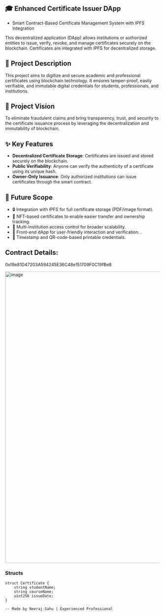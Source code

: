 ## 🎓 Enhanced Certificate Issuer DApp
- Smart Contract-Based Certificate Management System with IPFS Integration

This decentralized application (DApp) allows institutions or authorized entities to issue, verify, revoke, and manage certificates securely on the blockchain. Certificates are integrated with IPFS for decentralized storage.


## 📄 Project Description
This project aims to digitize and secure academic and professional certificates using blockchain technology. It ensures tamper-proof, easily verifiable, and immutable digital credentials for students, professionals, and institutions.
   
## 🎯 Project Vision
To eliminate fraudulent claims and bring transparency, trust, and security to the certificate issuance process by leveraging the decentralization and immutability of blockchain.

## ✨ Key Features
- **Decentralized Certificate Storage**: Certificates are issued and stored securely on the blockchain.
- **Public Verifiability**: Anyone can verify the authenticity of a certificate using its unique hash.
- **Owner-Only Issuance**: Only authorized institutions can issue certificates through the smart contract.

## 🔮 Future Scope
- 🔒 Integration with IPFS for full certificate storage (PDF/image format).
- 🧾 NFT-based certificates to enable easier transfer and ownership tracking.
- 🏫 Multi-institution access control for broader scalability.
- 📱 Front-end dApp for user-friendly interaction and verification. .
- 📜 Timestamp and QR-code-based printable credentials.


## Contract Details:
  
0xf8e81D47203A594245E36C48e151709F0C19fBe8

<img width="951" alt="image" src="https://github.com/user-attachments/assets/1b12c139-2536-4271-bab8-563423fdf6ab" />

### Structs

```solidity
struct Certificate {
    string studentName;
    string courseName;
    uint256 issueDate;
}

-- Made by Neeraj Sahu | Experienced Professional
